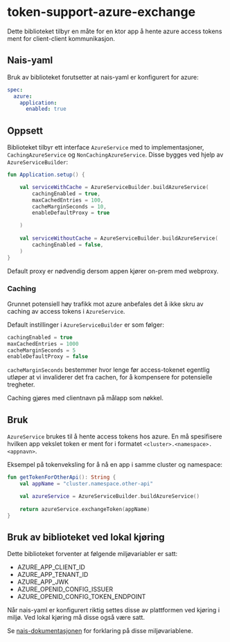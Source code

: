 # token-support-azure-exchange

Dette biblioteket tilbyr en måte for en ktor app å hente azure access tokens ment for client-client kommunikasjon.


## Nais-yaml

Bruk av biblioteket forutsetter at nais-yaml er konfigurert for azure:

```yaml
spec:
  azure:
    application:
      enabled: true
```

## Oppsett

Biblioteket tilbyr ett interface `AzureService` med to implementasjoner, `CachingAzureService` og `NonCachingAzureService`.
Disse bygges ved hjelp av `AzureServiceBuilder`: 

```kotlin
fun Application.setup() {

    val serviceWithCache = AzureServiceBuilder.buildAzureService(
        cachingEnabled = true,
        maxCachedEntries = 100,
        cacheMarginSeconds = 10,
        enableDefaultProxy = true

    )
   
    val serviceWithoutCache = AzureServiceBuilder.buildAzureService(
        cachingEnabled = false,
    )
}
```

Default proxy er nødvendig dersom appen kjører on-prem med webproxy.

### Caching

Grunnet potensiell høy trafikk mot azure anbefales det å ikke skru av caching av access tokens i `AzureService`.

Default instillinger i `AzureServiceBuilder` er som følger: 
```kotlin
cachingEnabled = true
maxCachedEntries = 1000
cacheMarginSeconds = 5
enableDefaultProxy = false
```

`cacheMarginSeconds` bestemmer hvor lenge før access-tokenet egentlig utløper at vi invaliderer det fra cachen, for 
å kompensere for potensielle tregheter.   

Caching gjøres med clientnavn på målapp som nøkkel. 

## Bruk

`AzureService` brukes til å hente access tokens hos azure. En må spesifisere hvilken app vekslet token er ment for i formatet `<cluster>.<namespace>.<appnavn>`.

Eksempel på tokenveksling for å nå en app i samme cluster og namespace:

```kotlin
fun getTokenForOtherApi(): String {
    val appName = "cluster.namespace.other-api"

    val azureService = AzureServiceBuilder.buildAzureService()
   
    return azureService.exchangeToken(appName)
}
```

## Bruk av biblioteket ved lokal kjøring 

Dette biblioteket forventer at følgende miljøvariabler er satt:

 - AZURE_APP_CLIENT_ID
 - AZURE_APP_TENANT_ID
 - AZURE_APP_JWK
 - AZURE_OPENID_CONFIG_ISSUER
 - AZURE_OPENID_CONFIG_TOKEN_ENDPOINT

Når nais-yaml er konfigurert riktig settes disse av plattformen ved kjøring i miljø. Ved lokal kjøring må disse også være satt.

Se [nais-dokumentasjonen](https://doc.nais.io/security/auth/azure-ad/index.html#runtime-variables-credentials) for forklaring på disse miljøvariablene.

